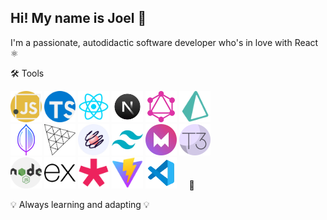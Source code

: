 ## Hi! My name is Joel 👋

I'm a passionate, autodidactic software developer who's in love with React ⚛
  

🛠 Tools

<img class='icon1' alt='js-icon' height='50' width='50' src='/public/js.webp'/> <img class='icon2' alt='js-icon' height='50' width='50' src='/public/ts.webp'/> <img alt='js-icon' height='50' width='50' src='/public/react.webp'/> <img alt='js-icon' height='50' width='50' src='/public/next-js.webp'/> <img alt='js-icon' height='50' width='50' src='/public/graph-ql.webp'/>  <img alt='js-icon' height='50' width='50' src='/public/prisma.png'/>  
<img alt='js-icon' height='50' width='50' src='/public/mongoDb.webp'/>  <img alt='js-icon' height='50' width='50' src='/public/Three-js.webp'/>  <img alt='js-icon' height='50' width='50' src='/public/react-spring.webp'/>  <img alt='js-icon' height='50' width='50' src='/public/tailwind-css.webp'/>  <img alt='js-icon' height='50' width='50' src='/public/framer-motion.webp'/>  <img alt='js-icon' height='50' width='50' src='/public/t3-app.png'/>  
<img alt='js-icon' height='50' width='50' src='/public/node-js.webp'/>  <img alt='js-icon' height='50' width='50' src='/public/express-js.webp'/>  <img alt='js-icon' height='50' width='50' src='/public/p5-js.png'/>  <img alt='js-icon' height='50' width='50' src='/public/vite-app.webp'/>  <img alt='js-icon' height='50' width='50' src='/public/vscode.webp'/>&nbsp;&nbsp;&nbsp;&nbsp;&nbsp;🚀
  
  
💡 Always learning and adapting 💡  
 

